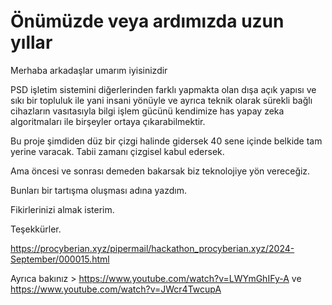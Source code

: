 # Önümüzde veya ardımızda uzun yıllar

Merhaba arkadaşlar umarım iyisinizdir

PSD işletim sistemini diğerlerinden farklı yapmakta olan dışa açık 
yapısı ve sıkı bir topluluk ile yani insani yönüyle ve ayrıca teknik 
olarak sürekli bağlı cihazların vasıtasıyla bilgi işlem gücünü kendimize 
has yapay zeka algoritmaları ile birşeyler ortaya çıkarabilmektir.

Bu proje şimdiden düz bir çizgi halinde gidersek 40 sene içinde belkide 
tam yerine varacak. Tabii zamanı çizgisel kabul edersek.

Ama öncesi ve sonrası demeden bakarsak biz teknolojiye yön vereceğiz.

Bunları bir tartışma oluşması adına yazdım.

Fikirlerinizi almak isterim.

Teşekkürler.

https://procyberian.xyz/pipermail/hackathon_procyberian.xyz/2024-September/000015.html

Ayrıca bakınız > https://www.youtube.com/watch?v=LWYmGhIFy-A ve https://www.youtube.com/watch?v=JWcr4TwcupA
